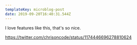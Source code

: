 ```yaml
---
templateKey: microblog-post
date: 2019-09-20T16:40:31.544Z
---
```


I love features like this, that's so nice.

https://twitter.com/chrisoncode/status/1174446696278810624
